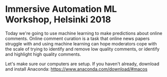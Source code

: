 # Immersive Automation ML Workshop, Helsinki 2018

Today we're going to use machine learning to make predictions about online comments. Online comment curation is a task that online news papers struggle with and using machine learning can hope moderators cope with the scale of trying to identify and remove low quality comments, or identify and highlight high quality comments. 

Let's make sure our computers are setup. If you haven't already, download and install Anaconda: https://www.anaconda.com/download/#macos


